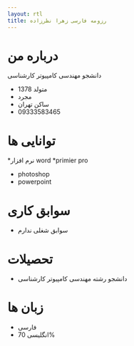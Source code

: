```yaml
---
layout: rtl
title: رزومه فارسی زهرا نظرزاده
---
```

# درباره من
دانشجو مهندسی کامپیوتر کارشناسی

* متولد 1378
* مجرد
* ساکن تهران
* 09333583465

# توانایی ها
 *نرم افزار word 
 *primier pro 
* photoshop 
* powerpoint  


# سوابق کاری
* سوابق شغلی ندارم

# تحصیلات
* دانشجو رشته مهندسی کامپیوتر کارشناسی

# زبان ها
* فارسی
* انگلیسی 70%


